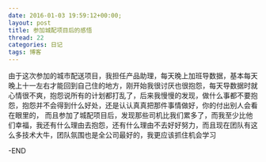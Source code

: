```yaml
---
date: 2016-01-03 19:59:12+00:00;
layout: post
title: 参加城配项目后的感悟
thread: 22
categories: 日记
tags: 博客
---
```


由于这次参加的城市配送项目，我担任产品助理，每天晚上加班导数据，基本每天晚上十一左右才能回到自己住的地方，刚开始我很讨厌也很抱怨，每天导数据时就心情很不爽，抱怨说所有的计划都打乱了，后来我慢慢的发现，做什么事都不要抱怨，抱怨并不会得到什么好处，还是认认真真把那件事情做好，你的付出别人会看在眼里的，	而且参加了城配项目后，发现那些司机比我们累多了，而我至少比他们幸福，我还有什么理由去抱怨，还有什么理由不去好好努力，而且现在团队有这么多技术大牛，团队氛围也是全公司最好的，我更应该抓住机会学习

-END

